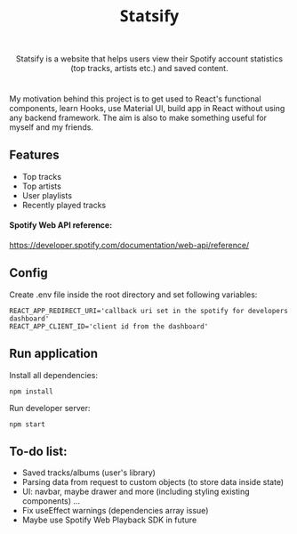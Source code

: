 <div align="center" style="padding-bottom: 10px">
    <h1 style="font-family: 'Segoe UI'">Statsify</h1>
    <img src="https://aleen42.github.io/badges/src/javascript.svg" alt=""/>
    <img src="https://aleen42.github.io/badges/src/react.svg" alt=""/>
    <img src="https://aleen42.github.io/badges/src/spotify.svg" alt=""/>
    <p>
    Statsify is a website that helps users view their Spotify account statistics (top tracks, artists etc.) and saved content.
    </p>
</div>

<p>My motivation behind this project is to get used to React's functional components, learn Hooks, use Material UI, build app in React without using any backend framework. The aim is also to make something useful for myself and my friends.
</p>

## Features

- Top tracks
- Top artists
- User playlists
- Recently played tracks

#### Spotify Web API reference:

https://developer.spotify.com/documentation/web-api/reference/

## Config

Create .env file inside the root directory and set following variables:

```shell
REACT_APP_REDIRECT_URI='callback uri set in the spotify for developers dashboard'
REACT_APP_CLIENT_ID='client id from the dashboard'
```

## Run application

Install all dependencies:

```shell
npm install
```

Run developer server:

```shell
npm start
```

## To-do list:

- Saved tracks/albums (user's library)
- Parsing data from request to custom objects (to store data inside state)
- UI: navbar, maybe drawer and more (including styling existing components) ...
- Fix useEffect warnings (dependencies array issue)
- Maybe use Spotify Web Playback SDK in future

